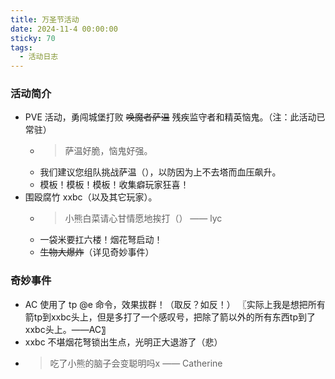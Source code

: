 ```yaml
---
title: 万圣节活动
date: 2024-11-4 00:00:00
sticky: 70
tags:
  - 活动日志
---
```


### 活动简介

- PVE 活动，勇闯城堡打败 ~~唤魔者萨温~~ 残疾监守者和精英恼鬼。（注：此活动已常驻）
  - > 萨温好脆，恼鬼好强。
  - 我们建议您组队挑战萨温（），以防因为上不去塔而血压飙升。
  - 模板！模板！模板！收集癖玩家狂喜！
- 围殴腐竹 xxbc（以及其它玩家）。
  - > 小熊白菜请心甘情愿地挨打（） —— lyc
  - 一袋米要扛六楼！烟花弩启动！
  - ~~生物大爆炸~~（详见奇妙事件）

### 奇妙事件

- AC 使用了 tp @e 命令，效果拔群！（取反？如反！）
  〖实际上我是想把所有箭tp到xxbc头上，但是多打了一个感叹号，把除了箭以外的所有东西tp到了xxbc头上。——AC〗
- xxbc 不堪烟花弩锁出生点，光明正大退游了（悲）
- > 吃了小熊的脑子会变聪明吗x —— Catherine
